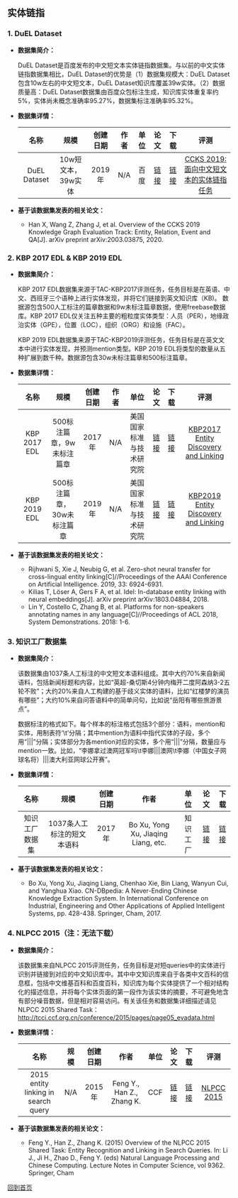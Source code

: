 &nbsp;
## 实体链指

### 1. DuEL Dataset
- <strong>数据集简介：</strong>

    DuEL Dataset是百度发布的中文短文本实体链指数据集。与以前的中文实体链指数据集相比，DuEL Dataset的优势是（1）数据集规模大：DuEL Dataset包含10w左右的中文短文本，DuEL Dataset知识库覆盖39w实体。（2）数据质量高：DuEL Dataset数据集由百度众包标注生成，知识库实体重复率约5%，实体尚未概念准确率95.27%，数据集标注准确率95.32%。

- <strong>数据集详情：</strong>

    |  名称 | 规模 | 创建日期 | 作者 | 单位 | 论文 | 下载 | 评测 |
    | :---: | :---:| :---: | :---: | :---: | :---: | :---: | :---: |
    | DuEL Dataset |10w短文本，39w实体 | 2019年 |N/A | 百度 | [链接](https://arxiv.org/pdf/2003.03875.pdf) | [链接](https://ai.baidu.com/broad/download)| [CCKS 2019: 面向中文短文本的实体链指任务](https://biendata.com/competition/ccks_2019_el/)|

- <strong>基于该数据集发表的相关论文：</strong>
    - Han X, Wang Z, Zhang J, et al. Overview of the CCKS 2019 Knowledge Graph Evaluation Track: Entity, Relation, Event and QA[J]. arXiv preprint arXiv:2003.03875, 2020.


### 2. KBP 2017 EDL & KBP 2019 EDL
- <strong>数据集简介：</strong>

    KBP 2017 EDL数据集来源于TAC-KBP2017评测任务，任务目标是在英语、中文、西班牙三个语种上进行实体发现，并将它们链接到英文知识库（KB)。
数据源包含500人工标注的篇章数据和9w未标注篇章数据，使用freebase数据库。KBP 2017 EDL仅关注五种主要的粗粒度实体类型：人员（PER），地缘政治实体（GPE），位置（LOC），组织（ORG）和设施（FAC）。

    KBP 2019 EDL数据集来源于TAC-KBP2019评测任务，任务目标是在英文文本中进行实体发现，并预测mention类型。KBP 2019 EDL将类型的数量从五种扩展到数千种。数据源包含30w未标注篇章和500标注篇章。
    
- <strong>数据集详情：</strong>

    |  名称 | 规模 | 创建日期 | 作者 | 单位 | 论文 | 下载 | 评测 |
    | :---: | :---:| :---: | :---: | :---: | :---: | :---: | :---: | 
    | KBP 2017 EDL | 500标注篇章，9w未标注篇章 | 2017年 | N/A | 美国国家标准与技术研究院 | [链接](http://nlp.cs.rpi.edu/paper/kbp2017.pdf) | [链接](http://nlp.cs.rpi.edu/kbp/2017/)| [KBP2017 Entity Discovery and Linking](http://nlp.cs.rpi.edu/kbp/2017/)
    | KBP 2019 EDL | 500标注篇章，30w未标注篇章 | 2019年 | N/A | 美国国家标准与技术研究院 | [链接](http://nlp.cs.rpi.edu/kbp/2019/EDL2019TaskSpec_V6.0.pdf) | [链接](http://nlp.cs.rpi.edu/kbp/2019/)| [KBP2019 Entity Discovery and Linking](http://nlp.cs.rpi.edu/kbp/2019/)

- <strong>基于该数据集发表的相关论文：</strong>
    - Rijhwani S, Xie J, Neubig G, et al. Zero-shot neural transfer for cross-lingual entity linking[C]//Proceedings of the AAAI Conference on Artificial Intelligence. 2019, 33: 6924-6931.
    - Kilias T, Löser A, Gers F A, et al. Idel: In-database entity linking with neural embeddings[J]. arXiv preprint arXiv:1803.04884, 2018.
    - Lin Y, Costello C, Zhang B, et al. Platforms for non-speakers annotating names in any language[C]//Proceedings of ACL 2018, System Demonstrations. 2018: 1-6.


### 3. 知识工厂数据集
- <strong>数据集简介：</strong>

    该数据集由1037条人工标注的中文短文本语料组成。其中大约70%来自新闻语料，包括新闻标题和内容，比如“英超-桑切斯4分钟内梅开二度阿森纳3-2五轮不败”；大约20%来自人工构建的基于歧义实体的语料，比如“红楼梦的演员有哪些”；大约10%来自问答语料中的简单问句，比如说“岳阳有哪些旅游景点”。

    数据标注的格式如下。每个样本的标注格式包括3个部分：语料，mention和实体，用制表符‘\t’分隔；其中mention为语料中指代实体的子段，多个用“|||”分隔；实体部分为各mention对应的实体，多个用“|||”分隔，数量应与mention一致。比如，“李娜拿过澳网冠军吗\t李娜|||澳网\t李娜（中国女子网球名将）|||澳大利亚网球公开赛”。

- <strong>数据集详情：</strong>

    |  名称 | 规模 | 创建日期 | 作者 | 单位 | 论文 | 下载 | 
    | :---: | :---:| :---: | :---: | :---: | :---: | :---: | 
    | 知识工厂数据集 | 1037条人工标注的短文本语料 | 2017年 | Bo Xu, Yong Xu, Jiaqing Liang, etc. | 知识工厂 | [链接](http://www.xumenger.com/download/20180820/CN-DBpedia-System.pdf) | [链接](https://github.com/clhisawolfman/chinese_entity_linking)| 

- <strong>基于该数据集发表的相关论文：</strong>
    - Bo Xu, Yong Xu, Jiaqing Liang, Chenhao Xie, Bin Liang, Wanyun Cui, and Yanghua Xiao. CN-DBpedia: A Never-Ending Chinese Knowledge Extraction System. In International Conference on Industrial, Engineering and Other Applications of Applied Intelligent Systems, pp. 428-438. Springer, Cham, 2017.


### 4. NLPCC 2015（注：无法下载）
- <strong>数据集简介：</strong>

    该数据集来自NLPCC 2015评测任务，任务目标是对短queries中的实体进行识别并链接到对应的中文知识库中。其中中文知识库来自于各类中文百科的信息框，包括中文维基百科和百度百科，知识库为每个实体提供了一个相对结构化的描述信息，并将每个实体页面的第一段作为该实体的摘要，不可避免地含有部分噪音数据，但是相对容易访问。有关该任务和数据集详细描述请见NLPCC 2015 Shared Task：http://tcci.ccf.org.cn/conference/2015/pages/page05_evadata.html
    
- <strong>数据集详情：</strong>

    |  名称 | 规模 | 创建日期 | 作者 | 单位 | 论文 | 下载 | 评测 |
    | :---: | :---:| :---: | :---: | :---: | :---: | :---: | :---: | 
    | 2015 entity linking in search query | N/A | 2015年 | Feng Y., Han Z., Zhang K.  | CCF | [链接](https://link.springer.com/chapter/10.1007/978-3-319-25207-0_51) | [链接](https://biendata.com/ccf_tcci2018/datasets/tcci_tag/2)| [NLPCC 2015](http://tcci.ccf.org.cn/conference/2015/pages/page05_evadata.html) |

- <strong>基于该数据集发表的相关论文：</strong>
    - Feng Y., Han Z., Zhang K. (2015) Overview of the NLPCC 2015 Shared Task: Entity Recognition and Linking in Search Queries. In: Li J., Ji H., Zhao D., Feng Y. (eds) Natural Language Processing and Chinese Computing. Lecture Notes in Computer Science, vol 9362. Springer, Cham

[回到首页](/dataset.md)
